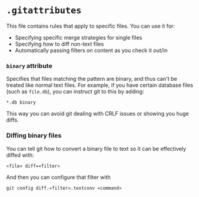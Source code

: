 # `.gitattributes`
This file contains rules that apply to specific files. You can use it for:

* Specifying specific merge strategies for single files
* Specifying how to diff non-text files
* Automatically passing filters on content as you check it out/in

### `binary` attribute
Specifies that files matching the pattern are binary, and thus can't be treated like normal text files. For example, if you have certain database files (such as `file.db`), you can instruct git to this by adding:

```
*.db binary
```

This way you can avoid git dealing with CRLF issues or showing you huge diffs.

### Diffing binary files
You can tell git how to convert a binary file to text so it can be effectively diffed with:

```
«file» diff=«filter»
```

And then you can configure that filter with

```
git config diff.«filter».textconv «command»


